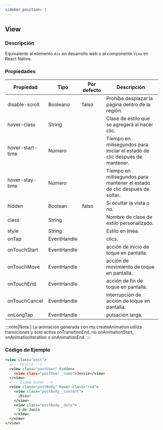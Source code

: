 ```yaml
---
sidebar_position: 1
---
```


## View

### Descripción
Equivalente al elemento `div` en desarrollo web o al componente `View` en React Native.

### Propiedades

| Propiedad         | Tipo     | Por defecto | Descripción                                                  |
|-------------------|----------|-------------|--------------------------------------------------------------|
| disable-scroll    | Booleano | falso       | Prohíbe desplazar la página dentro de la región.             |
| hover-class       | String   |             | Clase de estilo que se agregará al hacer clic.               |
| hover-start-time  | Número   |             | Tiempo en milisegundos para iniciar el estado de clic después de mantener. |
| hover-stay-time   | Número   |             | Tiempo en milisegundos para mantener el estado de clic después de soltar. |
| hidden            | Boolean | falso       | Si ocultar la vista o no.                                    |
| class             | String   |             | Nombre de clase de estilo personalizado.                      |
| style             | String   |             | Estilo en línea.                                             |
| onTap             | EventHandle |       | clics.                             |
| onTouchStart      | EventHandle |       | acción de inicio de toque en pantalla.          |
| onTouchMove       | EventHandle |       | acción de movimiento de toque en pantalla.      |
| onTouchEnd        | EventHandle |       | acción de fin de toque en pantalla.            |
| onTouchCancel     | EventHandle |       | interrupción de acción de toque en pantalla.    |
| onLongTap         | EventHandle |       | pulsación larga.                   |

:::note[Nota:]
La animación generada con my.createAnimation utiliza transiciones y solo activa onTransitionEnd, no onAnimationStart, onAnimationIteration o onAnimationEnd.
:::

### Código de Ejemplo

```xml
<view class="post">
  <!-- Oculto -->
  <view class="postUser" hidden>
    <view class="postUser__name">Jessie</view>
  </view>
  <!-- Clase hover -->
  <view class="postBody" hover-class="red">
    <view class="postBody__content">
      ¡Bien!
    </view>
    <view class="postBody__date">
      1 de Junio
    </view>
  </view>
</view>
```